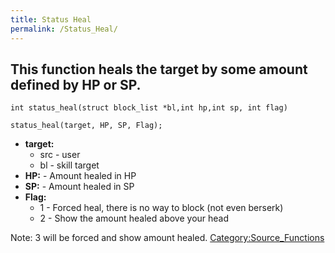 ```yaml
---
title: Status Heal
permalink: /Status_Heal/
---
```


This function heals the target by some amount defined by HP or SP.
------------------------------------------------------------------

`int status_heal(struct block_list *bl,int hp,int sp, int flag)`

`status_heal(target, HP, SP, Flag);`

-   **target:**
    -   src - user
    -   bl - skill target
-   **HP:** - Amount healed in HP
-   **SP:** - Amount healed in SP
-   **Flag:**
    -   1 - Forced heal, there is no way to block (not even berserk)
    -   2 - Show the amount healed above your head

Note: 3 will be forced and show amount healed. [Category:Source_Functions](/Category:Source_Functions "wikilink")